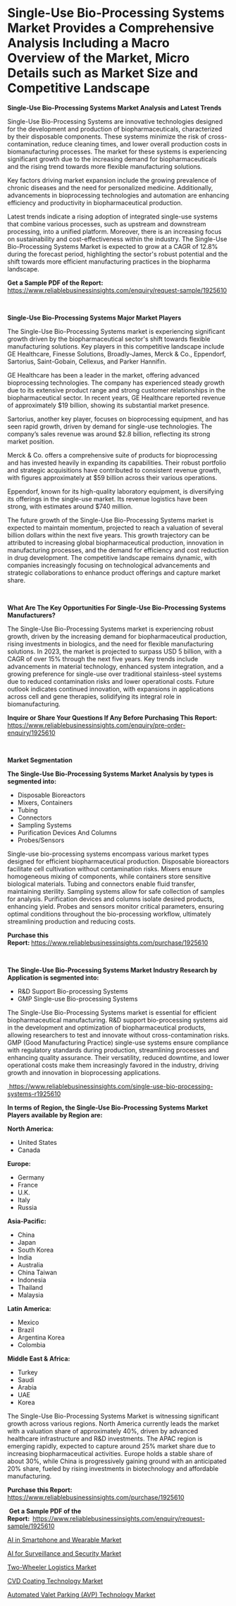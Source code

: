 <p><h1>Single-Use Bio-Processing Systems Market Provides a Comprehensive Analysis Including a Macro Overview of the Market, Micro Details such as Market Size and Competitive Landscape</h1></p><p><strong>Single-Use Bio-Processing Systems Market Analysis and Latest Trends</strong></p>
<p><p>Single-Use Bio-Processing Systems are innovative technologies designed for the development and production of biopharmaceuticals, characterized by their disposable components. These systems minimize the risk of cross-contamination, reduce cleaning times, and lower overall production costs in biomanufacturing processes. The market for these systems is experiencing significant growth due to the increasing demand for biopharmaceuticals and the rising trend towards more flexible manufacturing solutions. </p><p>Key factors driving market expansion include the growing prevalence of chronic diseases and the need for personalized medicine. Additionally, advancements in bioprocessing technologies and automation are enhancing efficiency and productivity in biopharmaceutical production. </p><p>Latest trends indicate a rising adoption of integrated single-use systems that combine various processes, such as upstream and downstream processing, into a unified platform. Moreover, there is an increasing focus on sustainability and cost-effectiveness within the industry. The Single-Use Bio-Processing Systems Market is expected to grow at a CAGR of 12.8% during the forecast period, highlighting the sector's robust potential and the shift towards more efficient manufacturing practices in the biopharma landscape.</p></p>
<p><strong>Get a Sample PDF of the Report:&nbsp;</strong> <a href="https://www.reliablebusinessinsights.com/enquiry/request-sample/1925610?utm_campaign=1470&utm_medium=2&utm_source=Github&utm_content=ia&utm_term=24102024&utm_id=single-use-bio-processing-systems">https://www.reliablebusinessinsights.com/enquiry/request-sample/1925610</a></p>
<p>&nbsp;</p>
<p><strong>Single-Use Bio-Processing Systems Major Market Players</strong></p>
<p><p>The Single-Use Bio-Processing Systems market is experiencing significant growth driven by the biopharmaceutical sector's shift towards flexible manufacturing solutions. Key players in this competitive landscape include GE Healthcare, Finesse Solutions, Broadly-James, Merck & Co., Eppendorf, Sartorius, Saint-Gobain, Cellexus, and Parker Hannifin.</p><p>GE Healthcare has been a leader in the market, offering advanced bioprocessing technologies. The company has experienced steady growth due to its extensive product range and strong customer relationships in the biopharmaceutical sector. In recent years, GE Healthcare reported revenue of approximately $19 billion, showing its substantial market presence.</p><p>Sartorius, another key player, focuses on bioprocessing equipment, and has seen rapid growth, driven by demand for single-use technologies. The company’s sales revenue was around $2.8 billion, reflecting its strong market position.</p><p>Merck & Co. offers a comprehensive suite of products for bioprocessing and has invested heavily in expanding its capabilities. Their robust portfolio and strategic acquisitions have contributed to consistent revenue growth, with figures approximately at $59 billion across their various operations.</p><p>Eppendorf, known for its high-quality laboratory equipment, is diversifying its offerings in the single-use market. Its revenue logistics have been strong, with estimates around $740 million.</p><p>The future growth of the Single-Use Bio-Processing Systems market is expected to maintain momentum, projected to reach a valuation of several billion dollars within the next five years. This growth trajectory can be attributed to increasing global biopharmaceutical production, innovation in manufacturing processes, and the demand for efficiency and cost reduction in drug development. The competitive landscape remains dynamic, with companies increasingly focusing on technological advancements and strategic collaborations to enhance product offerings and capture market share.</p></p>
<p>&nbsp;</p>
<p><strong>What Are The Key Opportunities For Single-Use Bio-Processing Systems Manufacturers?</strong></p>
<p><p>The Single-Use Bio-Processing Systems market is experiencing robust growth, driven by the increasing demand for biopharmaceutical production, rising investments in biologics, and the need for flexible manufacturing solutions. In 2023, the market is projected to surpass USD 5 billion, with a CAGR of over 15% through the next five years. Key trends include advancements in material technology, enhanced system integration, and a growing preference for single-use over traditional stainless-steel systems due to reduced contamination risks and lower operational costs. Future outlook indicates continued innovation, with expansions in applications across cell and gene therapies, solidifying its integral role in biomanufacturing.</p></p>
<p><strong>Inquire or Share Your Questions If Any Before Purchasing This Report:</strong> <a href="https://www.reliablebusinessinsights.com/enquiry/pre-order-enquiry/1925610?utm_campaign=1470&utm_medium=2&utm_source=Github&utm_content=ia&utm_term=24102024&utm_id=single-use-bio-processing-systems">https://www.reliablebusinessinsights.com/enquiry/pre-order-enquiry/1925610</a></p>
<p>&nbsp;</p>
<p><strong>Market Segmentation</strong></p>
<p><strong>The Single-Use Bio-Processing Systems Market Analysis by types is segmented into:</strong></p>
<p><ul><li>Disposable Bioreactors</li><li>Mixers, Containers</li><li>Tubing</li><li>Connectors</li><li>Sampling Systems</li><li>Purification Devices And Columns</li><li>Probes/Sensors</li></ul></p>
<p><p>Single-use bio-processing systems encompass various market types designed for efficient biopharmaceutical production. Disposable bioreactors facilitate cell cultivation without contamination risks. Mixers ensure homogeneous mixing of components, while containers store sensitive biological materials. Tubing and connectors enable fluid transfer, maintaining sterility. Sampling systems allow for safe collection of samples for analysis. Purification devices and columns isolate desired products, enhancing yield. Probes and sensors monitor critical parameters, ensuring optimal conditions throughout the bio-processing workflow, ultimately streamlining production and reducing costs.</p></p>
<p><strong>Purchase this Report:&nbsp;</strong><a href="https://www.reliablebusinessinsights.com/purchase/1925610?utm_campaign=1470&utm_medium=2&utm_source=Github&utm_content=ia&utm_term=24102024&utm_id=single-use-bio-processing-systems">https://www.reliablebusinessinsights.com/purchase/1925610</a></p>
<p>&nbsp;</p>
<p><strong>The Single-Use Bio-Processing Systems Market Industry Research by Application is segmented into:</strong></p>
<p><ul><li>R&D Support Bio-processing Systems</li><li>GMP Single-use Bio-processing Systems</li></ul></p>
<p><p>The Single-Use Bio-Processing Systems market is essential for efficient biopharmaceutical manufacturing. R&D support bio-processing systems aid in the development and optimization of biopharmaceutical products, allowing researchers to test and innovate without cross-contamination risks. GMP (Good Manufacturing Practice) single-use systems ensure compliance with regulatory standards during production, streamlining processes and enhancing quality assurance. Their versatility, reduced downtime, and lower operational costs make them increasingly favored in the industry, driving growth and innovation in bioprocessing applications.</p></p>
<p><a href="https://www.reliablebusinessinsights.com/single-use-bio-processing-systems-r1925610?utm_campaign=1470&utm_medium=2&utm_source=Github&utm_content=ia&utm_term=24102024&utm_id=single-use-bio-processing-systems">&nbsp;https://www.reliablebusinessinsights.com/single-use-bio-processing-systems-r1925610</a></p>
<p><strong>In terms of Region, the Single-Use Bio-Processing Systems Market Players available by Region are:</strong></p>
<p>
    <p> <strong> North America: </strong>
        <ul>
            <li>United States</li>
            <li>Canada</li>
        </ul>
        </p> 
    <p> <strong> Europe: </strong>
        <ul>
            <li>Germany</li>
            <li>France</li>
            <li>U.K.</li>
            <li>Italy</li>
            <li>Russia</li>
        </ul>
        </p> 
    <p> <strong> Asia-Pacific: </strong>
        <ul>
            <li>China</li>
            <li>Japan</li>
            <li>South Korea</li>
            <li>India</li>
            <li>Australia</li>
            <li>China Taiwan</li>
            <li>Indonesia</li>
            <li>Thailand</li>
            <li>Malaysia</li>
        </ul>
        </p> 
    <p> <strong> Latin America: </strong>
        <ul>
            <li>Mexico</li>
            <li>Brazil</li>
            <li>Argentina Korea</li>
            <li>Colombia</li>
        </ul>
        </p> 
    <p> <strong> Middle East & Africa: </strong>
        <ul>
            <li>Turkey</li>
            <li>Saudi</li>
            <li>Arabia</li>
            <li>UAE</li>
            <li>Korea</li>
        </ul>
    </p>
    </p>
<p><p>The Single-Use Bio-Processing Systems Market is witnessing significant growth across various regions. North America currently leads the market with a valuation share of approximately 40%, driven by advanced healthcare infrastructure and R&D investments. The APAC region is emerging rapidly, expected to capture around 25% market share due to increasing biopharmaceutical activities. Europe holds a stable share of about 30%, while China is progressively gaining ground with an anticipated 20% share, fueled by rising investments in biotechnology and affordable manufacturing.</p></p>
<p><strong>Purchase this Report: </strong><a href="https://www.reliablebusinessinsights.com/purchase/1925610?utm_campaign=1470&utm_medium=2&utm_source=Github&utm_content=ia&utm_term=24102024&utm_id=single-use-bio-processing-systems">https://www.reliablebusinessinsights.com/purchase/1925610</a></p>
<p>&nbsp;<strong>Get a Sample PDF of the Report:&nbsp;&nbsp;</strong><a href="https://www.reliablebusinessinsights.com/enquiry/request-sample/1925610?utm_campaign=1470&utm_medium=2&utm_source=Github&utm_content=ia&utm_term=24102024&utm_id=single-use-bio-processing-systems">https://www.reliablebusinessinsights.com/enquiry/request-sample/1925610</a></p>
<p><strong></strong></p>
<p><p><a href="https://www.linkedin.com/pulse/charting-future-comprehensive-analysis-global-ai-smartphone-itdze?utm_campaign=1470&utm_medium=2&utm_source=Github&utm_content=ia&utm_term=24102024&utm_id=single-use-bio-processing-systems">AI in Smartphone and Wearable Market</a></p><p><a href="https://www.linkedin.com/pulse/emerging-trends-ai-surveillance-security-market-detailed-overview-gzahe?utm_campaign=1470&utm_medium=2&utm_source=Github&utm_content=ia&utm_term=24102024&utm_id=single-use-bio-processing-systems">AI for Surveillance and Security Market</a></p><p><a href="https://www.linkedin.com/pulse/two-wheeler-logistics-value-chain-analysis-from-raw-materials-nkw5f?utm_campaign=1470&utm_medium=2&utm_source=Github&utm_content=ia&utm_term=24102024&utm_id=single-use-bio-processing-systems">Two-Wheeler Logistics Market</a></p><p><a href="https://www.linkedin.com/pulse/global-cvd-coating-technology-market-pulse-trends-growth-hguie?utm_campaign=1470&utm_medium=2&utm_source=Github&utm_content=ia&utm_term=24102024&utm_id=single-use-bio-processing-systems">CVD Coating Technology Market</a></p><p><a href="https://www.linkedin.com/pulse/emerging-technologies-reshaping-automated-valet-parking-angkf?utm_campaign=1470&utm_medium=2&utm_source=Github&utm_content=ia&utm_term=24102024&utm_id=single-use-bio-processing-systems">Automated Valet Parking (AVP) Technology Market</a></p></p>